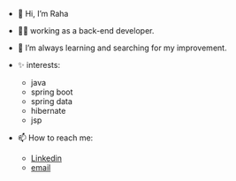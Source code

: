 - 👋 Hi, I’m Raha
- 👩‍💻 working as a back-end developer.
- 🌱 I’m always learning and searching for my improvement.
- ✨ interests:
  - java
  - spring boot
  - spring data
  - hibernate
  - jsp
  
 
- 📫 How to reach me:
  - [Linkedin](www.linkedin.com/in/raziyeh-fayyaz-724ab4197)
  - [email](r.fayaz1998@gmail.com)

<!---
rahafyz/rahafyz is a ✨ special ✨ repository because its `README.md` (this file) appears on your GitHub profile.
You can click the Preview link to take a look at your changes.
--->
